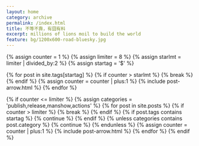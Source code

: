 ```yaml
---
layout: home
category: archive
permalink: /index.html
title: 不等不靠，有囧有料
excerpt: millions of lions moil to build the world
feature: bg/1200x600-road-bluesky.jpg
---
```


<div class="tiles">

{% assign counter = 1 %}
{% assign limiter = 8 %}
{% assign starlmt = limiter | divided_by:2 %}
{% assign startag = '$' %}

{% for post in site.tags[startag] %}
    {% if counter > starlmt %} {% break %} {% endif %}
    {% assign counter = counter | plus:1 %} 
{% include post-arrow.html %}
{% endfor %}

{% if counter <= limiter %}
    {% assign categories = 'publish,release,manshow,actions' %}
    {% for post in site.posts %}
        {% if counter > limiter %} {% break %} {% endif %}
        {% if post.tags contains startag %} {% continue %} {% endif %}
        {% unless categories contains post.category %} {% continue %} {% endunless %}
        {% assign counter = counter | plus:1 %} 
{% include post-arrow.html %}
    {% endfor %}
{% endif %}

</div>


